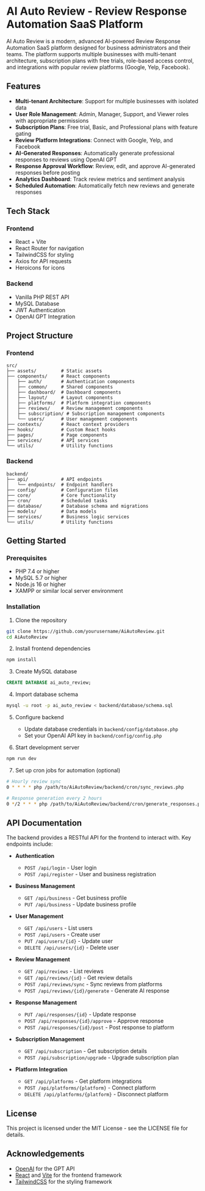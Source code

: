 # AI Auto Review - Review Response Automation SaaS Platform

AI Auto Review is a modern, advanced AI-powered Review Response Automation SaaS platform designed for business administrators and their teams. The platform supports multiple businesses with multi-tenant architecture, subscription plans with free trials, role-based access control, and integrations with popular review platforms (Google, Yelp, Facebook).

## Features

- **Multi-tenant Architecture**: Support for multiple businesses with isolated data
- **User Role Management**: Admin, Manager, Support, and Viewer roles with appropriate permissions
- **Subscription Plans**: Free trial, Basic, and Professional plans with feature gating
- **Review Platform Integrations**: Connect with Google, Yelp, and Facebook
- **AI-Generated Responses**: Automatically generate professional responses to reviews using OpenAI GPT
- **Response Approval Workflow**: Review, edit, and approve AI-generated responses before posting
- **Analytics Dashboard**: Track review metrics and sentiment analysis
- **Scheduled Automation**: Automatically fetch new reviews and generate responses

## Tech Stack

### Frontend
- React + Vite
- React Router for navigation
- TailwindCSS for styling
- Axios for API requests
- Heroicons for icons

### Backend
- Vanilla PHP REST API
- MySQL Database
- JWT Authentication
- OpenAI GPT Integration

## Project Structure

### Frontend
```
src/
├── assets/         # Static assets
├── components/     # React components
│   ├── auth/       # Authentication components
│   ├── common/     # Shared components
│   ├── dashboard/  # Dashboard components
│   ├── layout/     # Layout components
│   ├── platforms/  # Platform integration components
│   ├── reviews/    # Review management components
│   ├── subscription/ # Subscription management components
│   └── users/      # User management components
├── contexts/       # React context providers
├── hooks/          # Custom React hooks
├── pages/          # Page components
├── services/       # API services
└── utils/          # Utility functions
```

### Backend
```
backend/
├── api/            # API endpoints
│   └── endpoints/  # Endpoint handlers
├── config/         # Configuration files
├── core/           # Core functionality
├── cron/           # Scheduled tasks
├── database/       # Database schema and migrations
├── models/         # Data models
├── services/       # Business logic services
└── utils/          # Utility functions
```

## Getting Started

### Prerequisites
- PHP 7.4 or higher
- MySQL 5.7 or higher
- Node.js 16 or higher
- XAMPP or similar local server environment

### Installation

1. Clone the repository
```bash
git clone https://github.com/yourusername/AiAutoReview.git
cd AiAutoReview
```

2. Install frontend dependencies
```bash
npm install
```

3. Create MySQL database
```sql
CREATE DATABASE ai_auto_review;
```

4. Import database schema
```bash
mysql -u root -p ai_auto_review < backend/database/schema.sql
```

5. Configure backend
   - Update database credentials in `backend/config/database.php`
   - Set your OpenAI API key in `backend/config/config.php`

6. Start development server
```bash
npm run dev
```

7. Set up cron jobs for automation (optional)
```bash
# Hourly review sync
0 * * * * php /path/to/AiAutoReview/backend/cron/sync_reviews.php

# Response generation every 2 hours
0 */2 * * * php /path/to/AiAutoReview/backend/cron/generate_responses.php
```

## API Documentation

The backend provides a RESTful API for the frontend to interact with. Key endpoints include:

- **Authentication**
  - `POST /api/login` - User login
  - `POST /api/register` - User and business registration

- **Business Management**
  - `GET /api/business` - Get business profile
  - `PUT /api/business` - Update business profile

- **User Management**
  - `GET /api/users` - List users
  - `POST /api/users` - Create user
  - `PUT /api/users/{id}` - Update user
  - `DELETE /api/users/{id}` - Delete user

- **Review Management**
  - `GET /api/reviews` - List reviews
  - `GET /api/reviews/{id}` - Get review details
  - `POST /api/reviews/sync` - Sync reviews from platforms
  - `POST /api/reviews/{id}/generate` - Generate AI response

- **Response Management**
  - `PUT /api/responses/{id}` - Update response
  - `POST /api/responses/{id}/approve` - Approve response
  - `POST /api/responses/{id}/post` - Post response to platform

- **Subscription Management**
  - `GET /api/subscription` - Get subscription details
  - `POST /api/subscription/upgrade` - Upgrade subscription plan

- **Platform Integration**
  - `GET /api/platforms` - Get platform integrations
  - `POST /api/platforms/{platform}` - Connect platform
  - `DELETE /api/platforms/{platform}` - Disconnect platform

## License

This project is licensed under the MIT License - see the LICENSE file for details.

## Acknowledgements

- [OpenAI](https://openai.com/) for the GPT API
- [React](https://reactjs.org/) and [Vite](https://vitejs.dev/) for the frontend framework
- [TailwindCSS](https://tailwindcss.com/) for the styling framework

